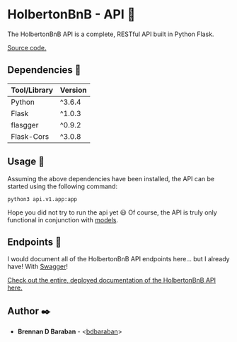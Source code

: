 # HolbertonBnB - API :electric_plug:

The HolbertonBnB API is a complete, RESTful API built in Python Flask.

[Source code.](../api)

## Dependencies :couple:

| Tool/Library | Version |
| ------------ | ------- |
| Python       | ^3.6.4  |
| Flask        | ^1.0.3  |
| flasgger     | ^0.9.2  |
| Flask-Cors   | ^3.0.8  |

## Usage :eyes:

Assuming the above dependencies have been installed, the API can be started using the following command:

```
python3 api.v1.app:app
```
Hope you did not try to run the api yet :smiley:
Of course, the API is truly only functional in conjunction with [models](./MODELS.md).

## Endpoints :stars:

I would document all of the HolbertonBnB API endpoints here... but I already have! With [Swagger](https://swagger.io/)!

[Check out the entire, deployed documentation of the HolbertonBnB API here.](https://bdbnb.site/apidocs)

## Author :black_nib:

* __Brennan D Baraban__ - <[bdbaraban](https://github.com/bdbaraban)>
